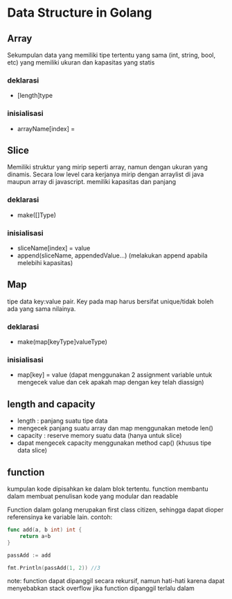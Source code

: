# Data Structure in Golang

## Array
Sekumpulan data yang memiliki tipe tertentu yang sama (int, string, bool, etc) yang memiliki ukuran dan kapasitas yang statis

### deklarasi
- [length]type

### inisialisasi
- arrayName[index] = 

## Slice
Memiliki struktur yang mirip seperti array, namun dengan ukuran yang dinamis. Secara low level cara kerjanya mirip dengan arraylist di java maupun array di javascript. memiliki kapasitas dan panjang

### deklarasi
- make([]Type)

### inisialisasi
- sliceName[index] = value
- append(sliceName, appendedValue...) (melakukan append apabila melebihi kapasitas)

## Map
tipe data key:value pair. Key pada map harus bersifat unique/tidak boleh ada yang sama nilainya.

### deklarasi
- make(map[keyType]valueType)

### inisialisasi
- map[key] = value (dapat menggunakan 2 assignment variable untuk mengecek value dan cek apakah map dengan key telah diassign)

## length and capacity
- length : panjang suatu tipe data
- mengecek panjang suatu array dan map menggunakan metode len()  
- capacity : reserve memory suatu data (hanya untuk slice)
- dapat mengecek capacity menggunakan method cap() (khusus tipe data slice)

## function
kumpulan kode dipisahkan ke dalam blok tertentu. function membantu dalam membuat penulisan kode yang modular dan readable  

Function dalam golang merupakan first class citizen, sehingga dapat dioper referensinya ke variable lain. contoh:
```go
func add(a, b int) int {
    return a+b
}

passAdd := add

fmt.Println(passAdd(1, 2)) //3
```

note: function dapat dipanggil secara rekursif, namun hati-hati karena dapat menyebabkan stack overflow jika function dipanggil terlalu dalam